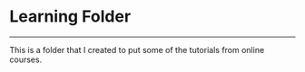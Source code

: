 # Learning Folder
---
This is a folder that I created to put some of the tutorials from online courses. 
